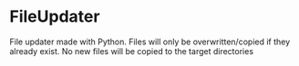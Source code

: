 # FileUpdater
 File updater made with Python. Files will only be overwritten/copied if they already exist.
 No new files will be copied to the target directories
